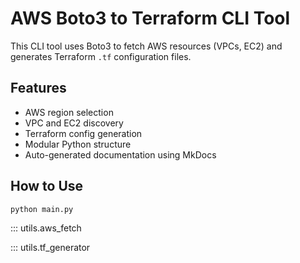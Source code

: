 # AWS Boto3 to Terraform CLI Tool

This CLI tool uses Boto3 to fetch AWS resources (VPCs, EC2) and generates Terraform `.tf` configuration files.

## Features

- AWS region selection
- VPC and EC2 discovery
- Terraform config generation
- Modular Python structure
- Auto-generated documentation using MkDocs

## How to Use

```bash
python main.py
```
::: utils.aws_fetch

::: utils.tf_generator